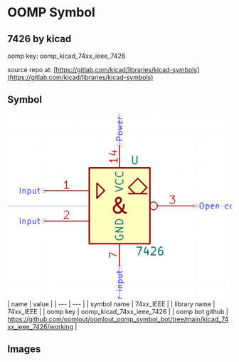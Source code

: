# OOMP Symbol  
## 7426  by kicad  
  
oomp key: oomp_kicad_74xx_ieee_7426  
  
source repo at: [https://gitlab.com/kicad/libraries/kicad-symbols](https://gitlab.com/kicad/libraries/kicad-symbols)  
## Symbol  
  
[![working.png](working_600.png)](working.png)  
| name | value | 
| --- | --- | 
| symbol name | 74xx_IEEE | 
| library name | 74xx_IEEE | 
| oomp key | oomp_kicad_74xx_ieee_7426 | 
| oomp bot github | https://github.com/oomlout/oomlout_oomp_symbol_bot/tree/main/kicad_74xx_ieee_7426/working | 
## Images  
